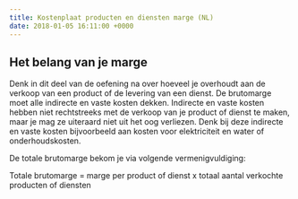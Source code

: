 ```yaml
---
title: Kostenplaat producten en diensten marge (NL)
date: 2018-01-05 16:11:00 +0000
---
```

## Het belang van je marge

Denk in dit deel van de oefening na over hoeveel je overhoudt aan de verkoop van een product of de levering van een dienst. De brutomarge moet alle indirecte en vaste kosten dekken. Indirecte en vaste kosten hebben niet rechtstreeks met de verkoop van je product of dienst te maken, maar je mag ze uiteraard niet uit het oog verliezen. Denk bij deze indirecte en vaste kosten bijvoorbeeld aan kosten voor elektriciteit en water of onderhoudskosten.

De totale brutomarge bekom je via volgende vermenigvuldiging:

Totale brutomarge = marge per product of dienst x totaal aantal verkochte producten of diensten 